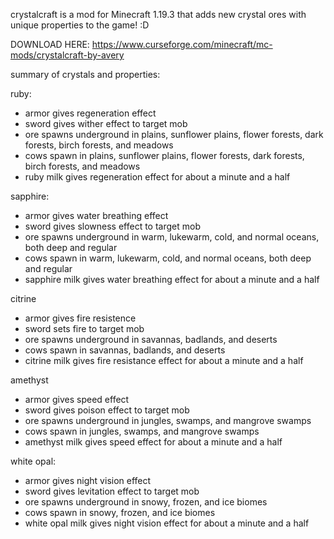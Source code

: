 crystalcraft is a mod for Minecraft 1.19.3 that adds new crystal ores with unique properties to the game! :D

DOWNLOAD HERE: https://www.curseforge.com/minecraft/mc-mods/crystalcraft-by-avery 

summary of crystals and properties:

ruby: 
  - armor gives regeneration effect
  - sword gives wither effect to target mob
  - ore spawns underground in plains, sunflower plains, flower forests, dark forests, birch forests, and meadows
  - cows spawn in plains, sunflower plains, flower forests, dark forests, birch forests, and meadows
  - ruby milk gives regeneration effect for about a minute and a half
  
sapphire:
  - armor gives water breathing effect
  - sword gives slowness effect to target mob
  - ore spawns underground in warm, lukewarm, cold, and normal oceans, both deep and regular
  - cows spawn in warm, lukewarm, cold, and normal oceans, both deep and regular
  - sapphire milk gives water breathing effect for about a minute and a half

citrine
  - armor gives fire resistence
  - sword sets fire to target mob
  - ore spawns underground in savannas, badlands, and deserts
  - cows spawn in savannas, badlands, and deserts
  - citrine milk gives fire resistance effect for about a minute and a half

amethyst
  - armor gives speed effect 
  - sword gives poison effect to target mob
  - ore spawns underground in jungles, swamps, and mangrove swamps
  - cows spawn in jungles, swamps, and mangrove swamps
  - amethyst milk gives speed effect for about a minute and a half

white opal:
  - armor gives night vision effect
  - sword gives levitation effect to target mob
  - ore spawns underground in snowy, frozen, and ice biomes
  - cows spawn in snowy, frozen, and ice biomes
  - white opal milk gives night vision effect for about a minute and a half
